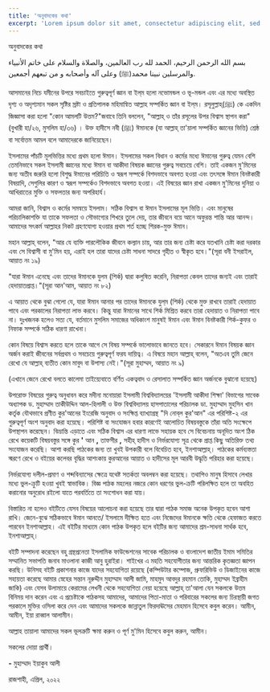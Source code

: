 ```yaml
---
title: 'অনুবাদকের কথা'
excerpt: 'Lorem ipsum dolor sit amet, consectetur adipiscing elit, sed do eiusmod tempor incididunt ut labore et dolore magna aliqua. Praesent elementum facilisis leo vel fringilla est ullamcorper eget. At imperdiet dui accumsan sit amet nulla facilities morbi tempus.'
---
```


অনুবাদকের কথা

بسم الله الرحمن الرحيم، الحمد لله رب العالمين، والصلاة والسلام على خاتم الأنبياء والمرسلين نبينا محمد(ﷺ) وعلى آله وأصحابه و من تبعهم أجمعين.

আসমানের নিচে যমীনের উপরে সবচাইতে গুরুত্বপূর্ণ জ্ঞান বা ইল্‌ম হলো নভোমন্ডল ও ভূ-মন্ডল এবং এর মধ্যে অবস্থিত দৃশ্য ও অদৃশ্যমান সকল সৃষ্টির স্রষ্টা ও প্রতিপালক মহিমান্বিত আল্লাহ সম্পর্কিত জ্ঞান বা ইল্‌ম। রসূলুল্লাহ্‌(ﷺ) কে একদিন জিজ্ঞাসা করা হলো &quot;কোন আমলটি উত্তম?&quot;জবাবে তিনি বললেন, &quot;আল্লাহ্‌ ও তাঁর রসূলের উপর বিশ্বাস স্থাপন করা&quot;(বুখারী হা/২৬, মুসলিম হা/৩৬) । উক্ত হাদীসে নবী (ﷺ) ঈমানকে (যা আল্লাহ্‌ তা&#39;য়ালা সম্পর্কিত জ্ঞানের ভিত্তি) শ্রেষ্ঠ বা সর্বোত্তম আমল বলে আমাদেরকে জানিয়েছেন।

ইসলামের পাঁচটি মূলভিত্তির মধ্যে প্রথম হলো ঈমান। ইসলামের সকল বিধান ও কর্মের মধ্যে ঈমানের গুরুত্ব যেমন বেশি তেমনিভাবে সকল ইসলামী জ্ঞানের মধ্যে ঈমান বা আকীদা বিষয়ক জ্ঞানের গুরুত্ব সবচেয়ে বেশি। তাই একজন মু&#39;মিনের জন্য অতীব জরুরি হলো বিশুদ্ধ ঈমানের পরিচিতি ও স্বরূপ সম্পর্কে বিশদভাবে অবগত হওয়া এবং তৎসঙ্গে ঈমান বিনষ্টকারী বিষয়াদি, সেগুলির কারণ ও স্বরূপ সম্পর্কেও বিশদভাবে অবগত হওয়া। এই বিষয়ের জ্ঞান রাখা একজন মু&#39;মিনের দুনিয়া ও আখিরাতের মুক্তি ও সফলতার জন্য অপরিহার্য।

আমরা জানি, বিশ্বাস ও কর্মের সমন্বয়ে ইসলাম। সঠিক বিশ্বাস বা ঈমান ইসলামের মূল ভিত্তি। এবং মানুষের পরিচালিকাশক্তি যা তাকে সফলতা ও সৌভাগ্যের শিখরে তুলে দেয়, তার জীবনে বয়ে আনে অফুরন্ত শান্তি আর আনন্দ। আমাদের সৎকর্ম আল্লাহর নিকট গ্রহণযোগ্য হওয়ার প্রথম শর্ত হচ্ছে শিরক-মুক্ত ঈমান।

মহান আল্লাহ্‌ বলেন, &quot;আর যে ব্যক্তি পারলৌকিক জীবনে কল্যান চায়, আর তার জন্য চেষ্টা করে যতখানি চেষ্টা করা দরকার এবং সে বিশ্বাসী বা মু&#39;মিন হয়, এরাই হল তারা যাদের চেষ্টা সাধনা সাদরে গৃহীত ও স্বীকৃত হবে।&quot;(সূরা বনী ইসরাইল, আয়াত নং ১৯)

&quot;যারা ঈমান এনেছে এবং তাদের ঈমানকে যুলম (শির্ক) দ্বারা কলুষিত করেনি, নিরাপত্তা কেবল তাদের জন্যই এবং তারাই হেদায়াতপ্রাপ্ত।&quot;(সূরা আন&#39;আম, আয়াত নং ৮২)

এ আয়াত থেকে বুঝা গেলো যে, যারা ঈমান আনার পর তাদের ঈমানকে যুল্‌ম (শির্ক) থেকে মুক্ত রাখবে তারাই হেদায়াত পাবে এবং পরকালের নিরাপত্তা লাভ করবে। কিন্তু যারা ঈমানের সাথে শির্ক মিশ্রিত করবে তারা হেদায়াত ও নিরাপত্তা পাবে না। দুঃখজনক হলেও সত্য যে, বর্তমানে মুসলিম সমাজের অধিকাংশ মানুষই ঈমান এবং ঈমান বিনষ্টকারী শির্ক-কুফর ও নিফাক সম্পর্কে সঠিক ধারণা রাখেনা।

কোন বিষয়ে বিশ্বাস করতে হলে তাকে আগে সে বিষয় সম্পর্কে ভালোভাবে জানতে হবে। সেকারনে ঈমান বিষয়ক জ্ঞান অর্জন করাই জীবনের সর্বপ্রথম ও সবচেয়ে গুরুত্বপূর্ণ ফরয দায়িত্ব। এ বিষয়ে মহান আল্লাহ্‌ বলেন, &quot;অতএব তুমি জেনে রেখো যে আল্লাহ্‌ ব্যতীত কোন মাবুদ বা উপাস্য নেই।&quot;(সূরা মুহাম্মদ, আয়াত নং ৯)

(এখানে জেনে রেখো বলতে কালেমা তাইয়্যেবাতে বর্ণিত একত্ববাদ ও রেসালাত সম্পর্কিত জ্ঞান অর্জনকে বুঝানো হয়েছে)

উপরোক্ত বিষয়ের গুরুত্ব অনুধাবন করে মদীনা মনোয়ারা ইসলামী বিশ্ববিদ্যালয়ের &#39;ইসলামী আকীদা শিক্ষা&#39; বিভাগের সাবেক অধ্যাপক ড. মুহাম্মাদ তাকীউদ্দিন আল-হিলালী ও উক্ত বিশ্ববিদ্যালয় হাসপাতালের পরিচালক ডা. মুহাম্মাদ মুহসিন খান কর্তৃক যৌথভাবে প্রণীত কুর&#39;আনের ইংরেজি অনুবাদ ও সংক্ষিপ্ত ব্যাখ্যাগ্রন্থ &quot;দি নোব্‌ল কুর&#39;আন&quot; এর পরিশিষ্ট-২ এর গুরুত্বপূর্ণ অংশ অনুবাদ করা হয়েছে। পরিশিষ্ট বা সংযোজন হবার কারণেই আলোচিত বিষয়বস্তুকে তাঁরা অতি সংক্ষেপে উপস্থাপন করেছেন। বিভ্রান্তি এড়াতে এবং সঠিক বিশ্বাস এর ধারণা লাভে সহায়ক হবে সে বিবেচনায় অনূদিত অংশ ঠিক রেখে কয়েকটি বিষয়বস্তুর সঙ্গে কুর **&#39;** আন **,** তাফসীর **,** সহীহ্‌ হাদীস ও নির্ভরযোগ্য সূত্র থেকে প্রাপ্ত কিছু অতিরিক্ত তথ্য সংযোজন করেছি। আশা করছি পাঠকের জন্য তা খুবই উপকারী বলে বিবেচিত হবে, ইনশাআল্লাহ্‌। পাঠকের কর্মব্যস্ততা স্মরণে রেখে ও বইয়ের কলেবর বৃদ্ধির আশংকায় কুরআনের আয়াত ও হাদীসের মূল আরবী উদ্ধৃতি পরিহার করা হয়েছে।

নির্ভরযোগ্য দলীল-প্রমাণ ও শব্দবিন্যাসের ক্ষেত্রে যথেষ্ট সতর্কতা অবলম্বন করা হয়েছে। তথাপিও মানুষ হিসাবে লেখার মধ্যে ভুল-ক্রুটি হওয়া খুবই স্বাভাবিক। বিজ্ঞ পাঠক মহলের নজরে কোন ধরণের ভুল-ক্রটি পরিলক্ষিত হলে তা অবহিত করানোর অনুরোধ রইলো যাতে পরবর্তিতে তা সংশোধন করা যায়।

বিস্তারিত না হলেও বইটিতে যেসব বিষয়ের আলোচনা করা হয়েছে তার দ্বারা পাঠক সমাজ অনেক উপকৃত হবেন আশা রাখি। জেনে-বুঝে সঠিকভাবে ঈমান আনতে/ ইসলামে দীক্ষিত হতে এবং নিজেদের ঈমানকে ক্ষতি থেকে হেফাজত করতে পারবেন ইনশাআল্লাহ। এই বইটির মাধ্যমে কোন পাঠক উপকৃত হলে বইটির জন্য আমাদের শ্রম-সাধনা সার্থক হবে, ইনশাআল্লাহ্‌।

বইটি সম্পাদনা করেছেন বহু গ্রন্থপ্রনেতা ইসলামিক ফাউন্ডেশনের সাবেক পরিচালক ও বাংলাদেশ জাতীয় ইমাম সমিতির সম্মানিত সভাপতি জনাব মাওলানা কাজী আবু হুরাইরা। শাইখের এ মহতি সহযোগীতার জন্য আন্তরিক কৃতজ্ঞতা জ্ঞাপন করছি। উনিসহ বইটি প্রকাশনার কাজে যাদের সহযোগিতা রয়েছে (কম্পিউটার কম্পোজ, প্রুফরিভিউ ও ডিজাইনের কাজে সহায়তা করেছে আমার স্নেহের সন্তান নূরুদ্দীন মুহাম্মাদ আলী জামি, মাহমুদ আবদুর রহমান তোকি, মুহাম্মদ ইব্রাহীম জাকি) এবং যেসব উলামায়ে কেরামের লেখনী থেকে সহযোগিতা নেয়া হয়েছে আল্লাহ্‌ তা&#39;আলা যেন সকলকে উত্তম বিনিময় দান করেন এবং এ প্রচেষ্টাকে পাঠকসহ আমাদের, আমাদের পিতা-মাতা ও পরিবারের সকলের জন্য চিরস্থায়ী জগত পরকালে মুক্তির ওসিলা করে দেন এবং আমাদের সকলকে জান্নাতুল ফিরদাঊসের মেহমান হিসেবে কবুল করেন। আমীন, আমীন, ইয়া রাব্বাল আলামীন।

আল্লাহ তায়ালা আমাদের সকল ভূলত্রুটি ক্ষমা করুন ও পূর্ণ মু&#39;মিন হিসেবে কবুল করুন, আমীন।

সকলের দোয়া প্রার্থী।

**-** মুহাম্মাদ ইয়াকুব আলী

রাজশাহী, এপ্রিল, ২০২২
